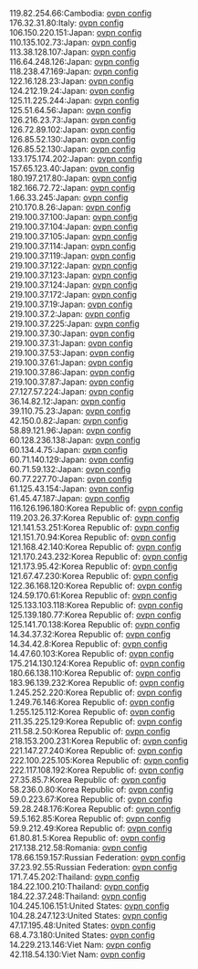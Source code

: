 119.82.254.66:Cambodia: [ovpn config](vpn/119_82_254_66.ovpn)  
176.32.31.80:Italy: [ovpn config](vpn/176_32_31_80.ovpn)  
106.150.220.151:Japan: [ovpn config](vpn/106_150_220_151.ovpn)  
110.135.102.73:Japan: [ovpn config](vpn/110_135_102_73.ovpn)  
113.38.128.107:Japan: [ovpn config](vpn/113_38_128_107.ovpn)  
116.64.248.126:Japan: [ovpn config](vpn/116_64_248_126.ovpn)  
118.238.47.169:Japan: [ovpn config](vpn/118_238_47_169.ovpn)  
122.16.128.23:Japan: [ovpn config](vpn/122_16_128_23.ovpn)  
124.212.19.24:Japan: [ovpn config](vpn/124_212_19_24.ovpn)  
125.11.225.244:Japan: [ovpn config](vpn/125_11_225_244.ovpn)  
125.51.64.56:Japan: [ovpn config](vpn/125_51_64_56.ovpn)  
126.216.23.73:Japan: [ovpn config](vpn/126_216_23_73.ovpn)  
126.72.89.102:Japan: [ovpn config](vpn/126_72_89_102.ovpn)  
126.85.52.130:Japan: [ovpn config](vpn/126_85_52_130.ovpn)  
126.85.52.130:Japan: [ovpn config](vpn/126_85_52_130.ovpn)  
133.175.174.202:Japan: [ovpn config](vpn/133_175_174_202.ovpn)  
157.65.123.40:Japan: [ovpn config](vpn/157_65_123_40.ovpn)  
180.197.217.80:Japan: [ovpn config](vpn/180_197_217_80.ovpn)  
182.166.72.72:Japan: [ovpn config](vpn/182_166_72_72.ovpn)  
1.66.33.245:Japan: [ovpn config](vpn/1_66_33_245.ovpn)  
210.170.8.26:Japan: [ovpn config](vpn/210_170_8_26.ovpn)  
219.100.37.100:Japan: [ovpn config](vpn/219_100_37_100.ovpn)  
219.100.37.104:Japan: [ovpn config](vpn/219_100_37_104.ovpn)  
219.100.37.105:Japan: [ovpn config](vpn/219_100_37_105.ovpn)  
219.100.37.114:Japan: [ovpn config](vpn/219_100_37_114.ovpn)  
219.100.37.119:Japan: [ovpn config](vpn/219_100_37_119.ovpn)  
219.100.37.122:Japan: [ovpn config](vpn/219_100_37_122.ovpn)  
219.100.37.123:Japan: [ovpn config](vpn/219_100_37_123.ovpn)  
219.100.37.124:Japan: [ovpn config](vpn/219_100_37_124.ovpn)  
219.100.37.172:Japan: [ovpn config](vpn/219_100_37_172.ovpn)  
219.100.37.19:Japan: [ovpn config](vpn/219_100_37_19.ovpn)  
219.100.37.2:Japan: [ovpn config](vpn/219_100_37_2.ovpn)  
219.100.37.225:Japan: [ovpn config](vpn/219_100_37_225.ovpn)  
219.100.37.30:Japan: [ovpn config](vpn/219_100_37_30.ovpn)  
219.100.37.31:Japan: [ovpn config](vpn/219_100_37_31.ovpn)  
219.100.37.53:Japan: [ovpn config](vpn/219_100_37_53.ovpn)  
219.100.37.61:Japan: [ovpn config](vpn/219_100_37_61.ovpn)  
219.100.37.86:Japan: [ovpn config](vpn/219_100_37_86.ovpn)  
219.100.37.87:Japan: [ovpn config](vpn/219_100_37_87.ovpn)  
27.127.57.224:Japan: [ovpn config](vpn/27_127_57_224.ovpn)  
36.14.82.12:Japan: [ovpn config](vpn/36_14_82_12.ovpn)  
39.110.75.23:Japan: [ovpn config](vpn/39_110_75_23.ovpn)  
42.150.0.82:Japan: [ovpn config](vpn/42_150_0_82.ovpn)  
58.89.121.96:Japan: [ovpn config](vpn/58_89_121_96.ovpn)  
60.128.236.138:Japan: [ovpn config](vpn/60_128_236_138.ovpn)  
60.134.4.75:Japan: [ovpn config](vpn/60_134_4_75.ovpn)  
60.71.140.129:Japan: [ovpn config](vpn/60_71_140_129.ovpn)  
60.71.59.132:Japan: [ovpn config](vpn/60_71_59_132.ovpn)  
60.77.227.70:Japan: [ovpn config](vpn/60_77_227_70.ovpn)  
61.125.43.154:Japan: [ovpn config](vpn/61_125_43_154.ovpn)  
61.45.47.187:Japan: [ovpn config](vpn/61_45_47_187.ovpn)  
116.126.196.180:Korea Republic of: [ovpn config](vpn/116_126_196_180.ovpn)  
119.203.26.37:Korea Republic of: [ovpn config](vpn/119_203_26_37.ovpn)  
121.141.53.251:Korea Republic of: [ovpn config](vpn/121_141_53_251.ovpn)  
121.151.70.94:Korea Republic of: [ovpn config](vpn/121_151_70_94.ovpn)  
121.168.42.140:Korea Republic of: [ovpn config](vpn/121_168_42_140.ovpn)  
121.170.243.232:Korea Republic of: [ovpn config](vpn/121_170_243_232.ovpn)  
121.173.95.42:Korea Republic of: [ovpn config](vpn/121_173_95_42.ovpn)  
121.67.47.230:Korea Republic of: [ovpn config](vpn/121_67_47_230.ovpn)  
122.36.168.120:Korea Republic of: [ovpn config](vpn/122_36_168_120.ovpn)  
124.59.170.61:Korea Republic of: [ovpn config](vpn/124_59_170_61.ovpn)  
125.133.103.118:Korea Republic of: [ovpn config](vpn/125_133_103_118.ovpn)  
125.139.180.77:Korea Republic of: [ovpn config](vpn/125_139_180_77.ovpn)  
125.141.70.138:Korea Republic of: [ovpn config](vpn/125_141_70_138.ovpn)  
14.34.37.32:Korea Republic of: [ovpn config](vpn/14_34_37_32.ovpn)  
14.34.42.8:Korea Republic of: [ovpn config](vpn/14_34_42_8.ovpn)  
14.47.60.103:Korea Republic of: [ovpn config](vpn/14_47_60_103.ovpn)  
175.214.130.124:Korea Republic of: [ovpn config](vpn/175_214_130_124.ovpn)  
180.66.138.110:Korea Republic of: [ovpn config](vpn/180_66_138_110.ovpn)  
183.96.139.232:Korea Republic of: [ovpn config](vpn/183_96_139_232.ovpn)  
1.245.252.220:Korea Republic of: [ovpn config](vpn/1_245_252_220.ovpn)  
1.249.76.146:Korea Republic of: [ovpn config](vpn/1_249_76_146.ovpn)  
1.255.125.112:Korea Republic of: [ovpn config](vpn/1_255_125_112.ovpn)  
211.35.225.129:Korea Republic of: [ovpn config](vpn/211_35_225_129.ovpn)  
211.58.2.50:Korea Republic of: [ovpn config](vpn/211_58_2_50.ovpn)  
218.153.200.231:Korea Republic of: [ovpn config](vpn/218_153_200_231.ovpn)  
221.147.27.240:Korea Republic of: [ovpn config](vpn/221_147_27_240.ovpn)  
222.100.225.105:Korea Republic of: [ovpn config](vpn/222_100_225_105.ovpn)  
222.117.108.192:Korea Republic of: [ovpn config](vpn/222_117_108_192.ovpn)  
27.35.85.7:Korea Republic of: [ovpn config](vpn/27_35_85_7.ovpn)  
58.236.0.80:Korea Republic of: [ovpn config](vpn/58_236_0_80.ovpn)  
59.0.223.67:Korea Republic of: [ovpn config](vpn/59_0_223_67.ovpn)  
59.28.248.176:Korea Republic of: [ovpn config](vpn/59_28_248_176.ovpn)  
59.5.162.85:Korea Republic of: [ovpn config](vpn/59_5_162_85.ovpn)  
59.9.212.49:Korea Republic of: [ovpn config](vpn/59_9_212_49.ovpn)  
61.80.81.5:Korea Republic of: [ovpn config](vpn/61_80_81_5.ovpn)  
217.138.212.58:Romania: [ovpn config](vpn/217_138_212_58.ovpn)  
178.66.159.157:Russian Federation: [ovpn config](vpn/178_66_159_157.ovpn)  
37.23.92.55:Russian Federation: [ovpn config](vpn/37_23_92_55.ovpn)  
171.7.45.202:Thailand: [ovpn config](vpn/171_7_45_202.ovpn)  
184.22.100.210:Thailand: [ovpn config](vpn/184_22_100_210.ovpn)  
184.22.37.248:Thailand: [ovpn config](vpn/184_22_37_248.ovpn)  
104.245.106.151:United States: [ovpn config](vpn/104_245_106_151.ovpn)  
104.28.247.123:United States: [ovpn config](vpn/104_28_247_123.ovpn)  
47.17.195.48:United States: [ovpn config](vpn/47_17_195_48.ovpn)  
68.4.73.180:United States: [ovpn config](vpn/68_4_73_180.ovpn)  
14.229.213.146:Viet Nam: [ovpn config](vpn/14_229_213_146.ovpn)  
42.118.54.130:Viet Nam: [ovpn config](vpn/42_118_54_130.ovpn)  
